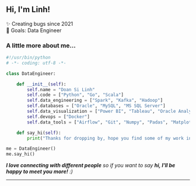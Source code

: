 <h2> Hi, I'm Linh!</h2>

<p align="left">✨ Creating bugs since 2021<br>🎯 Goals: Data Engineer</p>


### A little more about me...  

```python
#!/usr/bin/python
# -*- coding: utf-8 -*-

class DataEngineer:

    def __init__(self):
        self.name = "Doan Si Linh"
        self.code = ["Python", "Go", "Scala"]
        self.data_engineering = ["Spark", "Kafka", "Hadoop"]
        self.databases = ["Oracle", "MySQL", "MS SQL Server"]
        self.data_visualization = ["Power BI", "Tableau", "Oracle Analytics"]
        self.devops = ["Docker"]
        self.data_tools = ["Airflow", "Git", "Numpy", "Padas", "Matplotlib"]

    def say_hi(self):
        print("Thanks for dropping by, hope you find some of my work interesting.")

me = DataEngineer()
me.say_hi()
```

<em><b>I love connecting with different people</b> so if you want to say <b>hi, I'll be happy to meet you more!</b> :)</em>

---
